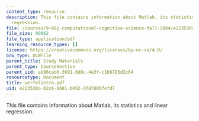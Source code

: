 ```yaml
---
content_type: resource
description: This file contains information about Matlab, its statistics and linear
  regression.
file: /courses/9-66j-computational-cognitive-science-fall-2004/e223530a02c66601b092d787005fefd7_werfelintro.pdf
file_size: 99062
file_type: application/pdf
learning_resource_types: []
license: https://creativecommons.org/licenses/by-nc-sa/4.0/
ocw_type: OCWFile
parent_title: Study Materials
parent_type: CourseSection
parent_uid: ab86cab6-3691-5d8c-4e3f-c1b6705d2c64
resourcetype: Document
title: werfelintro.pdf
uid: e223530a-02c6-6601-b092-d787005fefd7
---
```

This file contains information about Matlab, its statistics and linear regression.